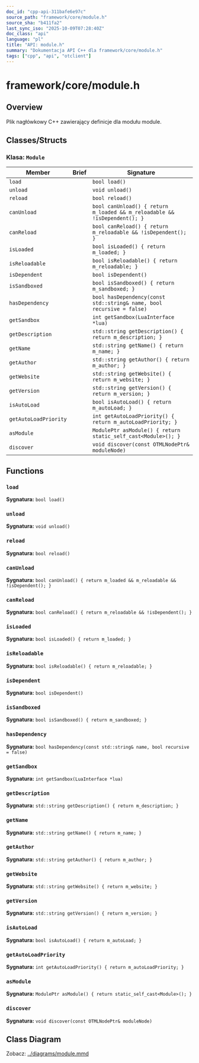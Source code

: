 ```yaml
---
doc_id: "cpp-api-311bafe6e97c"
source_path: "framework/core/module.h"
source_sha: "b411fa2"
last_sync_iso: "2025-10-09T07:28:40Z"
doc_class: "api"
language: "pl"
title: "API: module.h"
summary: "Dokumentacja API C++ dla framework/core/module.h"
tags: ["cpp", "api", "otclient"]
---
```


# framework/core/module.h

## Overview

Plik nagłówkowy C++ zawierający definicje dla modułu module.

## Classes/Structs

### Klasa: `Module`

| Member | Brief | Signature |
|--------|-------|-----------|
| `load` |  | `bool load()` |
| `unload` |  | `void unload()` |
| `reload` |  | `bool reload()` |
| `canUnload` |  | `bool canUnload() { return m_loaded && m_reloadable && !isDependent(); }` |
| `canReload` |  | `bool canReload() { return m_reloadable && !isDependent(); }` |
| `isLoaded` |  | `bool isLoaded() { return m_loaded; }` |
| `isReloadable` |  | `bool isReloadable() { return m_reloadable; }` |
| `isDependent` |  | `bool isDependent()` |
| `isSandboxed` |  | `bool isSandboxed() { return m_sandboxed; }` |
| `hasDependency` |  | `bool hasDependency(const std::string& name, bool recursive = false)` |
| `getSandbox` |  | `int getSandbox(LuaInterface *lua)` |
| `getDescription` |  | `std::string getDescription() { return m_description; }` |
| `getName` |  | `std::string getName() { return m_name; }` |
| `getAuthor` |  | `std::string getAuthor() { return m_author; }` |
| `getWebsite` |  | `std::string getWebsite() { return m_website; }` |
| `getVersion` |  | `std::string getVersion() { return m_version; }` |
| `isAutoLoad` |  | `bool isAutoLoad() { return m_autoLoad; }` |
| `getAutoLoadPriority` |  | `int getAutoLoadPriority() { return m_autoLoadPriority; }` |
| `asModule` |  | `ModulePtr asModule() { return static_self_cast<Module>(); }` |
| `discover` |  | `void discover(const OTMLNodePtr& moduleNode)` |

## Functions

### `load`

**Sygnatura:** `bool load()`

### `unload`

**Sygnatura:** `void unload()`

### `reload`

**Sygnatura:** `bool reload()`

### `canUnload`

**Sygnatura:** `bool canUnload() { return m_loaded && m_reloadable && !isDependent(); }`

### `canReload`

**Sygnatura:** `bool canReload() { return m_reloadable && !isDependent(); }`

### `isLoaded`

**Sygnatura:** `bool isLoaded() { return m_loaded; }`

### `isReloadable`

**Sygnatura:** `bool isReloadable() { return m_reloadable; }`

### `isDependent`

**Sygnatura:** `bool isDependent()`

### `isSandboxed`

**Sygnatura:** `bool isSandboxed() { return m_sandboxed; }`

### `hasDependency`

**Sygnatura:** `bool hasDependency(const std::string& name, bool recursive = false)`

### `getSandbox`

**Sygnatura:** `int getSandbox(LuaInterface *lua)`

### `getDescription`

**Sygnatura:** `std::string getDescription() { return m_description; }`

### `getName`

**Sygnatura:** `std::string getName() { return m_name; }`

### `getAuthor`

**Sygnatura:** `std::string getAuthor() { return m_author; }`

### `getWebsite`

**Sygnatura:** `std::string getWebsite() { return m_website; }`

### `getVersion`

**Sygnatura:** `std::string getVersion() { return m_version; }`

### `isAutoLoad`

**Sygnatura:** `bool isAutoLoad() { return m_autoLoad; }`

### `getAutoLoadPriority`

**Sygnatura:** `int getAutoLoadPriority() { return m_autoLoadPriority; }`

### `asModule`

**Sygnatura:** `ModulePtr asModule() { return static_self_cast<Module>(); }`

### `discover`

**Sygnatura:** `void discover(const OTMLNodePtr& moduleNode)`

## Class Diagram

Zobacz: [../diagrams/module.mmd](../diagrams/module.mmd)
